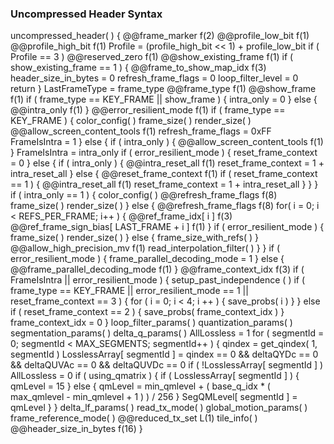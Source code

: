 ### Uncompressed Header Syntax

<div class="syntax">
uncompressed_header( ) {
    @@frame_marker                                                      f(2)
    @@profile_low_bit                                                   f(1)
    @@profile_high_bit                                                  f(1)
    Profile = (profile_high_bit << 1) + profile_low_bit
    if ( Profile == 3 )
        @@reserved_zero                                                 f(1)
    @@show_existing_frame                                               f(1)
    if ( show_existing_frame == 1 ) {
        @@frame_to_show_map_idx                                         f(3)
        header_size_in_bytes = 0
        refresh_frame_flags = 0
        loop_filter_level = 0
        return
    }
    LastFrameType = frame_type
    @@frame_type                                                        f(1)
    @@show_frame                                                        f(1)
    if ( frame_type == KEY_FRAME || show_frame ) {
        intra_only = 0
    } else {
        @@intra_only                                                    f(1)
    }
    @@error_resilient_mode                                              f(1)
    if ( frame_type == KEY_FRAME ) {
        color_config( )
        frame_size( )
        render_size( )
        @@allow_screen_content_tools                                    f(1)
        refresh_frame_flags = 0xFF
        FrameIsIntra = 1
    } else {
        if ( intra_only ) {
            @@allow_screen_content_tools                                f(1)
        }
        FrameIsIntra = intra_only
        if ( error_resilient_mode ) {
            reset_frame_context = 0
        } else {
            if ( intra_only ) {
                @@intra_reset_all                                       f(1)
                reset_frame_context = 1 + intra_reset_all
            } else {
                @@reset_frame_context                                   f(1)
                if ( reset_frame_context == 1 ) {
                    @@intra_reset_all                                   f(1)
                    reset_frame_context = 1 + intra_reset_all
                }
            }
        }
        if ( intra_only == 1 ) {
            color_config( )
            @@refresh_frame_flags                                       f(8)
            frame_size( )
            render_size( )
        } else {
            @@refresh_frame_flags                                       f(8)
            for( i = 0; i < REFS_PER_FRAME; i++ ) {
                @@ref_frame_idx[ i ]                                    f(3)
                @@ref_frame_sign_bias[ LAST_FRAME + i ]                 f(1)
            }
            if ( error_resilient_mode ) {
                frame_size( )
                render_size( )
            } else {
                frame_size_with_refs( )
            }
            @@allow_high_precision_mv                                   f(1)
            read_interpolation_filter( )
        }
    }
    if ( error_resilient_mode ) {
        frame_parallel_decoding_mode = 1
    } else {
        @@frame_parallel_decoding_mode                                  f(1)
    }
    @@frame_context_idx                                                 f(3)
    if ( FrameIsIntra || error_resilient_mode ) {
        setup_past_independence ( )
        if ( frame_type == KEY_FRAME || error_resilient_mode == 1 || reset_frame_context == 3 ) {
            for ( i = 0; i < 4; i ++ ) {
                save_probs( i )
            }
        } else if ( reset_frame_context == 2 ) {
            save_probs( frame_context_idx )
        }
        frame_context_idx = 0
    }
    loop_filter_params( )
    quantization_params( )
    segmentation_params( )
    delta_q_params( )
    AllLossless = 1
    for ( segmentId = 0; segmentId < MAX_SEGMENTS; segmentId++ ) {
        qindex = get_qindex( 1, segmentId )
        LosslessArray[ segmentId ] = qindex == 0 && deltaQYDc == 0 && deltaQUVAc == 0 && deltaQUVDc == 0
        if ( !LosslessArray[ segmentId ] )
            AllLossless = 0
        if ( using_qmatrix ) {
            if ( LosslessArray[ segmentId ] ) {
                qmLevel = 15
            } else {
                qmLevel = min_qmlevel + ( base_q_idx * ( max_qmlevel - min_qmlevel + 1 ) ) / 256
            }
            SegQMLevel[ segmentId ] = qmLevel
        }
    }
    delta_lf_params( )
    read_tx_mode( )
    global_motion_params( )
    frame_reference_mode( )
    @@reduced_tx_set                                                    L(1)
    tile_info( )
    @@header_size_in_bytes                                              f(16)
}
</div>

